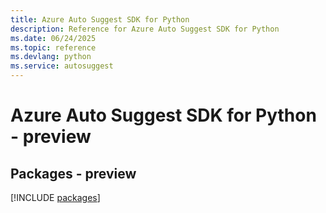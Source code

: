 ```yaml
---
title: Azure Auto Suggest SDK for Python
description: Reference for Azure Auto Suggest SDK for Python
ms.date: 06/24/2025
ms.topic: reference
ms.devlang: python
ms.service: autosuggest
---
```

# Azure Auto Suggest SDK for Python - preview
## Packages - preview
[!INCLUDE [packages](auto-suggest-index.md)]